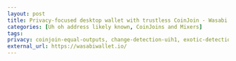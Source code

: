 ```yaml
---
layout: post
title: Privacy-focused desktop wallet with trustless CoinJoin - Wasabi
categories: [Uh oh address likely known, CoinJoins and Mixers]
tags: 
privacy: coinjoin-equal-outputs, change-detection-uih1, exotic-detection-uih2, self-transfer, change-detection-script-types, change-detection-precision, internal-address-reuse
external_url: https://wasabiwallet.io/
---
```

